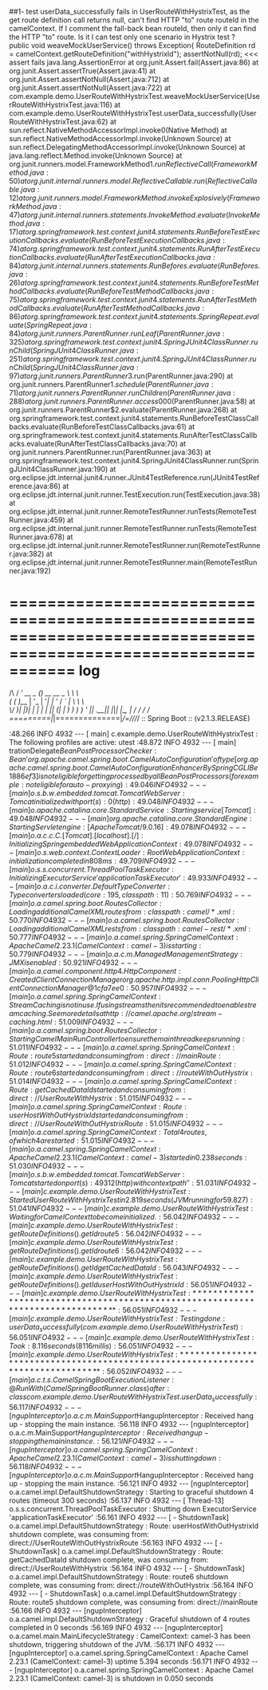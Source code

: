 ##1- test userData_successfully fails in UserRouteWithHystrixTest, as the get route definition call returns null, can't find HTTP "to" route routeId in the camelContext. If I comment the fall-back bean routeId, then only it can find the HTTP "to" route. Is it I can test only one scenario in Hystrix test ?   
public void weaveMockUserService() throws Exception{
RouteDefinition rd = camelContext.getRouteDefinition("withHystrixId");
assertNotNull(rd); <<< assert fails
java.lang.AssertionError
	at org.junit.Assert.fail(Assert.java:86)
	at org.junit.Assert.assertTrue(Assert.java:41)
	at org.junit.Assert.assertNotNull(Assert.java:712)
	at org.junit.Assert.assertNotNull(Assert.java:722)
	at com.example.demo.UserRouteWithHystrixTest.weaveMockUserService(UserRouteWithHystrixTest.java:116)
	at com.example.demo.UserRouteWithHystrixTest.userData_successfully(UserRouteWithHystrixTest.java:62)
	at sun.reflect.NativeMethodAccessorImpl.invoke0(Native Method)
	at sun.reflect.NativeMethodAccessorImpl.invoke(Unknown Source)
	at sun.reflect.DelegatingMethodAccessorImpl.invoke(Unknown Source)
	at java.lang.reflect.Method.invoke(Unknown Source)
	at org.junit.runners.model.FrameworkMethod$1.runReflectiveCall(FrameworkMethod.java:50)
	at org.junit.internal.runners.model.ReflectiveCallable.run(ReflectiveCallable.java:12)
	at org.junit.runners.model.FrameworkMethod.invokeExplosively(FrameworkMethod.java:47)
	at org.junit.internal.runners.statements.InvokeMethod.evaluate(InvokeMethod.java:17)
	at org.springframework.test.context.junit4.statements.RunBeforeTestExecutionCallbacks.evaluate(RunBeforeTestExecutionCallbacks.java:74)
	at org.springframework.test.context.junit4.statements.RunAfterTestExecutionCallbacks.evaluate(RunAfterTestExecutionCallbacks.java:84)
	at org.junit.internal.runners.statements.RunBefores.evaluate(RunBefores.java:26)
	at org.springframework.test.context.junit4.statements.RunBeforeTestMethodCallbacks.evaluate(RunBeforeTestMethodCallbacks.java:75)
	at org.springframework.test.context.junit4.statements.RunAfterTestMethodCallbacks.evaluate(RunAfterTestMethodCallbacks.java:86)
	at org.springframework.test.context.junit4.statements.SpringRepeat.evaluate(SpringRepeat.java:84)
	at org.junit.runners.ParentRunner.runLeaf(ParentRunner.java:325)
	at org.springframework.test.context.junit4.SpringJUnit4ClassRunner.runChild(SpringJUnit4ClassRunner.java:251)
	at org.springframework.test.context.junit4.SpringJUnit4ClassRunner.runChild(SpringJUnit4ClassRunner.java:97)
	at org.junit.runners.ParentRunner$3.run(ParentRunner.java:290)
	at org.junit.runners.ParentRunner$1.schedule(ParentRunner.java:71)
	at org.junit.runners.ParentRunner.runChildren(ParentRunner.java:288)
	at org.junit.runners.ParentRunner.access$000(ParentRunner.java:58)
	at org.junit.runners.ParentRunner$2.evaluate(ParentRunner.java:268)
	at org.springframework.test.context.junit4.statements.RunBeforeTestClassCallbacks.evaluate(RunBeforeTestClassCallbacks.java:61)
	at org.springframework.test.context.junit4.statements.RunAfterTestClassCallbacks.evaluate(RunAfterTestClassCallbacks.java:70)
	at org.junit.runners.ParentRunner.run(ParentRunner.java:363)
	at org.springframework.test.context.junit4.SpringJUnit4ClassRunner.run(SpringJUnit4ClassRunner.java:190)
	at org.eclipse.jdt.internal.junit4.runner.JUnit4TestReference.run(JUnit4TestReference.java:86)
	at org.eclipse.jdt.internal.junit.runner.TestExecution.run(TestExecution.java:38)
	at org.eclipse.jdt.internal.junit.runner.RemoteTestRunner.runTests(RemoteTestRunner.java:459)
	at org.eclipse.jdt.internal.junit.runner.RemoteTestRunner.runTests(RemoteTestRunner.java:678)
	at org.eclipse.jdt.internal.junit.runner.RemoteTestRunner.run(RemoteTestRunner.java:382)
	at org.eclipse.jdt.internal.junit.runner.RemoteTestRunner.main(RemoteTestRunner.java:192)


===============================================================================================================
log
===============================================================================================================

 /\\ / ___'_ __ _ _(_)_ __  __ _ \ \ \ \
( ( )\___ | '_ | '_| | '_ \/ _` | \ \ \ \
 \\/  ___)| |_)| | | | | || (_| |  ) ) ) )
  '  |____| .__|_| |_|_| |_\__, | / / / /
 =========|_|==============|___/=/_/_/_/
 :: Spring Boot ::        (v2.1.3.RELEASE)

:48.266  INFO 4932 --- [           main] c.example.demo.UserRouteWithHystrixTest  : The following profiles are active: utest
:48.872  INFO 4932 --- [           main] trationDelegate$BeanPostProcessorChecker : Bean 'org.apache.camel.spring.boot.CamelAutoConfiguration' of type [org.apache.camel.spring.boot.CamelAutoConfiguration$$EnhancerBySpringCGLIB$$e1886ef3] is not eligible for getting processed by all BeanPostProcessors (for example: not eligible for auto-proxying)
:49.046  INFO 4932 --- [           main] o.s.b.w.embedded.tomcat.TomcatWebServer  : Tomcat initialized with port(s): 0 (http)
:49.048  INFO 4932 --- [           main] o.apache.catalina.core.StandardService   : Starting service [Tomcat]
:49.048  INFO 4932 --- [           main] org.apache.catalina.core.StandardEngine  : Starting Servlet engine: [Apache Tomcat/9.0.16]
:49.078  INFO 4932 --- [           main] o.a.c.c.C.[Tomcat].[localhost].[/]       : Initializing Spring embedded WebApplicationContext
:49.078  INFO 4932 --- [           main] o.s.web.context.ContextLoader            : Root WebApplicationContext: initialization completed in 808 ms
:49.709  INFO 4932 --- [           main] o.s.s.concurrent.ThreadPoolTaskExecutor  : Initializing ExecutorService 'applicationTaskExecutor'
:49.933  INFO 4932 --- [           main] o.a.c.i.converter.DefaultTypeConverter   : Type converters loaded (core: 195, classpath: 11)
:50.769  INFO 4932 --- [           main] o.a.camel.spring.boot.RoutesCollector    : Loading additional Camel XML routes from: classpath:camel/*.xml
:50.770  INFO 4932 --- [           main] o.a.camel.spring.boot.RoutesCollector    : Loading additional Camel XML rests from: classpath:camel-rest/*.xml
:50.777  INFO 4932 --- [           main] o.a.camel.spring.SpringCamelContext      : Apache Camel 2.23.1 (CamelContext: camel-3) is starting
:50.779  INFO 4932 --- [           main] o.a.c.m.ManagedManagementStrategy        : JMX is enabled
:50.921  INFO 4932 --- [           main] o.a.camel.component.http4.HttpComponent  : Created ClientConnectionManager org.apache.http.impl.conn.PoolingHttpClientConnectionManager@1cfa7ee0
:50.957  INFO 4932 --- [           main] o.a.camel.spring.SpringCamelContext      : StreamCaching is not in use. If using streams then its recommended to enable stream caching. See more details at http://camel.apache.org/stream-caching.html
:51.009  INFO 4932 --- [           main] o.a.camel.spring.boot.RoutesCollector    : Starting CamelMainRunController to ensure the main thread keeps running
:51.011  INFO 4932 --- [           main] o.a.camel.spring.SpringCamelContext      : Route: route5 started and consuming from: direct://mainRoute
:51.012  INFO 4932 --- [           main] o.a.camel.spring.SpringCamelContext      : Route: route6 started and consuming from: direct://routeWithOutHystrix
:51.014  INFO 4932 --- [           main] o.a.camel.spring.SpringCamelContext      : Route: getCachedDataId started and consuming from: direct://UserRouteWithHystrix
:51.015  INFO 4932 --- [           main] o.a.camel.spring.SpringCamelContext      : Route: userHostWithOutHystrixId started and consuming from: direct://UserRouteWithOutHystrixRoute
:51.015  INFO 4932 --- [           main] o.a.camel.spring.SpringCamelContext      : Total 4 routes, of which 4 are started
:51.015  INFO 4932 --- [           main] o.a.camel.spring.SpringCamelContext      : Apache Camel 2.23.1 (CamelContext: camel-3) started in 0.238 seconds
:51.030  INFO 4932 --- [           main] o.s.b.w.embedded.tomcat.TomcatWebServer  : Tomcat started on port(s): 49312 (http) with context path ''
:51.031  INFO 4932 --- [           main] c.example.demo.UserRouteWithHystrixTest  : Started UserRouteWithHystrixTest in 2.819 seconds (JVM running for 59.827)
:51.041  INFO 4932 --- [           main] c.example.demo.UserRouteWithHystrixTest  : Waiting for Camel Context to become initialized.
:56.042  INFO 4932 --- [           main] c.example.demo.UserRouteWithHystrixTest  : getRouteDefinitions().getId route5
:56.042  INFO 4932 --- [           main] c.example.demo.UserRouteWithHystrixTest  : getRouteDefinitions().getId route6
:56.042  INFO 4932 --- [           main] c.example.demo.UserRouteWithHystrixTest  : getRouteDefinitions().getId getCachedDataId
:56.043  INFO 4932 --- [           main] c.example.demo.UserRouteWithHystrixTest  : getRouteDefinitions().getId userHostWithOutHystrixId
:56.051  INFO 4932 --- [           main] c.example.demo.UserRouteWithHystrixTest  : ********************************************************************************
:56.051  INFO 4932 --- [           main] c.example.demo.UserRouteWithHystrixTest  : Testing done: userData_successfully(com.example.demo.UserRouteWithHystrixTest)
:56.051  INFO 4932 --- [           main] c.example.demo.UserRouteWithHystrixTest  : Took: 8.116 seconds (8116 millis)
:56.051  INFO 4932 --- [           main] c.example.demo.UserRouteWithHystrixTest  : ********************************************************************************
:56.052  INFO 4932 --- [           main] a.c.t.s.CamelSpringBootExecutionListener : @RunWith(CamelSpringBootRunner.class) after: class com.example.demo.UserRouteWithHystrixTest.userData_successfully
:56.117  INFO 4932 --- [ngupInterceptor] o.a.c.m.MainSupport$HangupInterceptor    : Received hang up - stopping the main instance.
:56.118  INFO 4932 --- [ngupInterceptor] o.a.c.m.MainSupport$HangupInterceptor    : Received hang up - stopping the main instance.
:56.121  INFO 4932 --- [ngupInterceptor] o.a.camel.spring.SpringCamelContext      : Apache Camel 2.23.1 (CamelContext: camel-3) is shutting down
:56.118  INFO 4932 --- [ngupInterceptor] o.a.c.m.MainSupport$HangupInterceptor    : Received hang up - stopping the main instance.
:56.121  INFO 4932 --- [ngupInterceptor] o.a.camel.impl.DefaultShutdownStrategy   : Starting to graceful shutdown 4 routes (timeout 300 seconds)
:56.137  INFO 4932 --- [      Thread-13] o.s.s.concurrent.ThreadPoolTaskExecutor  : Shutting down ExecutorService 'applicationTaskExecutor'
:56.161  INFO 4932 --- [ - ShutdownTask] o.a.camel.impl.DefaultShutdownStrategy   : Route: userHostWithOutHystrixId shutdown complete, was consuming from: direct://UserRouteWithOutHystrixRoute
:56.163  INFO 4932 --- [ - ShutdownTask] o.a.camel.impl.DefaultShutdownStrategy   : Route: getCachedDataId shutdown complete, was consuming from: direct://UserRouteWithHystrix
:56.164  INFO 4932 --- [ - ShutdownTask] o.a.camel.impl.DefaultShutdownStrategy   : Route: route6 shutdown complete, was consuming from: direct://routeWithOutHystrix
:56.164  INFO 4932 --- [ - ShutdownTask] o.a.camel.impl.DefaultShutdownStrategy   : Route: route5 shutdown complete, was consuming from: direct://mainRoute
:56.166  INFO 4932 --- [ngupInterceptor] o.a.camel.impl.DefaultShutdownStrategy   : Graceful shutdown of 4 routes completed in 0 seconds
:56.169  INFO 4932 --- [ngupInterceptor] o.a.camel.main.MainLifecycleStrategy     : CamelContext: camel-3 has been shutdown, triggering shutdown of the JVM.
:56.171  INFO 4932 --- [ngupInterceptor] o.a.camel.spring.SpringCamelContext      : Apache Camel 2.23.1 (CamelContext: camel-3) uptime 5.394 seconds
:56.171  INFO 4932 --- [ngupInterceptor] o.a.camel.spring.SpringCamelContext      : Apache Camel 2.23.1 (CamelContext: camel-3) is shutdown in 0.050 seconds
